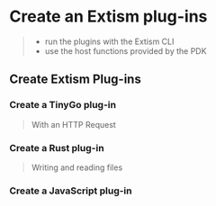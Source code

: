 # Create an Extism plug-ins
> - run the plugins with the Extism CLI
> - use the host functions provided by the PDK

## Create Extism Plug-ins

### Create a TinyGo plug-in
> With an HTTP Request


### Create a Rust plug-in
> Writing and reading files


### Create a JavaScript plug-in




